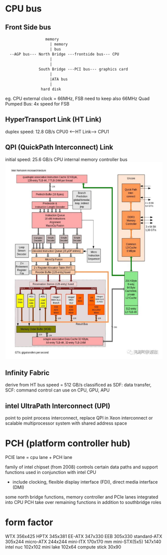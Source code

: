 # CPU bus
## Front Side bus
```
                  memory
                    | memory
                    | bus
  --AGP bus--- North Bridge ---frontside bus--- CPU
                    |
                    |
               South Bridge ---PCI bus--- graphics card
                    |
                    |ATA bus
                    |
                hard disk
```
eg.
CPU external clock = 66MHz, FSB need to keep also 66MHz
Quad Pumped Bus: 4x speed for FSB

## HyperTransport Link (HT Link)
duplex speed: 12.8 GB/s
CPU0 <--HT Link--> CPU1

## QPI (QuickPath Interconnect) Link
initial speed: 25.6 GB/s
CPU internal memory controller bus
![QPI Link](img/QPI_link.jpg)

## Infinity Fabric
derive from HT bus
speed = 512 GB/s
classificed as SDF: data transfer, SCF: command control 
can use on CPU, GPU, APU

## intel UltraPath Interconnect (UPI)
point to point process interconnect, replace QPI in Xeon
interconnect or scalable multiprocessor system with shared address space

# PCH (platform controller hub)
PCIE lane = cpu lane + PCH lane

family of intel chipset (from 2008)
controls certain data paths and support functions used in conjunction with intel CPU
  - include clocking, flexible display interface (FDI), direct media interface (DMI)

some north bridge functions, memory controller and PCIe lanes integrated into CPU
PCH take over remaining functions in addition to southbridge roles


# form factor
WTX     356x425
HPTX    345x381
EE-ATX  347x330
EEB   305x330
standard-ATX   305x244
micro-ATX   244x244
mini-ITX  170x170 mm
mini-STX(5x5) 147x140
intel nuc   102x102
mini lake   102x64
compute stick   30x90









